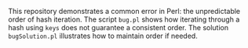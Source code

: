 This repository demonstrates a common error in Perl: the unpredictable order of hash iteration.  The script `bug.pl` shows how iterating through a hash using `keys` does not guarantee a consistent order. The solution `bugSolution.pl` illustrates how to maintain order if needed.
